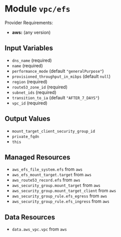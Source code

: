 
# Module `vpc/efs`

Provider Requirements:
* **aws:** (any version)

## Input Variables
* `dns_name` (required)
* `name` (required)
* `performance_mode` (default `"generalPurpose"`)
* `provisioned_throughput_in_mibps` (default `null`)
* `region` (required)
* `route53_zone_id` (required)
* `subnet_ids` (required)
* `transition_to_ia` (default `"AFTER_7_DAYS"`)
* `vpc_id` (required)

## Output Values
* `mount_target_client_security_group_id`
* `private_fqdn`
* `this`

## Managed Resources
* `aws_efs_file_system.efs` from `aws`
* `aws_efs_mount_target.target` from `aws`
* `aws_route53_record.efs` from `aws`
* `aws_security_group.mount_target` from `aws`
* `aws_security_group.mount_target_client` from `aws`
* `aws_security_group_rule.efs_egress` from `aws`
* `aws_security_group_rule.efs_ingress` from `aws`

## Data Resources
* `data.aws_vpc.vpc` from `aws`

